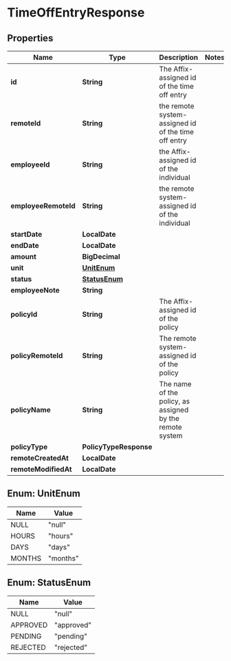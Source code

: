 

# TimeOffEntryResponse


## Properties

Name | Type | Description | Notes
------------ | ------------- | ------------- | -------------
**id** | **String** | The Affix-assigned id of the time off entry | 
**remoteId** | **String** | the remote system-assigned id of the time off entry | 
**employeeId** | **String** | the Affix-assigned id of the individual | 
**employeeRemoteId** | **String** | the remote system-assigned id of the individual | 
**startDate** | **LocalDate** |  | 
**endDate** | **LocalDate** |  | 
**amount** | **BigDecimal** |  | 
**unit** | [**UnitEnum**](#UnitEnum) |  | 
**status** | [**StatusEnum**](#StatusEnum) |  | 
**employeeNote** | **String** |  | 
**policyId** | **String** | The Affix-assigned id of the policy | 
**policyRemoteId** | **String** | The remote system-assigned id of the policy | 
**policyName** | **String** | The name of the policy, as assigned by the remote system | 
**policyType** | **PolicyTypeResponse** |  | 
**remoteCreatedAt** | **LocalDate** |  | 
**remoteModifiedAt** | **LocalDate** |  | 



## Enum: UnitEnum

Name | Value
---- | -----
NULL | &quot;null&quot;
HOURS | &quot;hours&quot;
DAYS | &quot;days&quot;
MONTHS | &quot;months&quot;



## Enum: StatusEnum

Name | Value
---- | -----
NULL | &quot;null&quot;
APPROVED | &quot;approved&quot;
PENDING | &quot;pending&quot;
REJECTED | &quot;rejected&quot;



